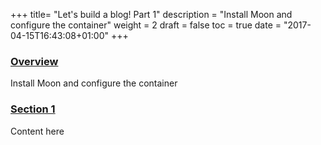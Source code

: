 +++
title= "Let's build a blog! Part 1"
description = "Install Moon and configure the container"
weight = 2
draft = false
toc = true
date = "2017-04-15T16:43:08+01:00"
+++

<h3 class="section-head" id="overview"><a href="#overview">Overview</a></h3>
Install Moon and configure the container

<h3 class="section-head" id="section-1"><a href="#section-1">Section 1</a></h3>

Content here